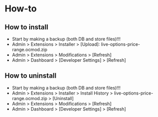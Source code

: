 # How-to

## How to install
* Start by making a backup (both DB and store files)!!!
* Admin > Extensions > Installer > [Upload]: live-options-price-range.ocmod.zip
* Admin > Extensions > Modifications > [Refresh]
* Admin > Dashboard > [Developer Settings] > [Refresh]

## How to uninstall
* Start by making a backup (both DB and store files)!!!
* Admin > Extensions > Installer > Install History > live-options-price-range.ocmod.zip > [Uninstall]
* Admin > Extensions > Modifications > [Refresh]
* Admin > Dashboard > [Developer Settings] > [Refresh]
